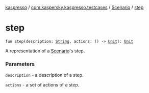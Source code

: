 [kaspresso](../../index.md) / [com.kaspersky.kaspresso.testcases](../index.md) / [Scenario](index.md) / [step](./step.md)

# step

`fun step(description: `[`String`](https://kotlinlang.org/api/latest/jvm/stdlib/kotlin/-string/index.html)`, actions: () -> `[`Unit`](https://kotlinlang.org/api/latest/jvm/stdlib/kotlin/-unit/index.html)`): `[`Unit`](https://kotlinlang.org/api/latest/jvm/stdlib/kotlin/-unit/index.html)

A representation of a [Scenario](index.md)'s step.

### Parameters

`description` - a description of a step.

`actions` - a set of actions of a step.